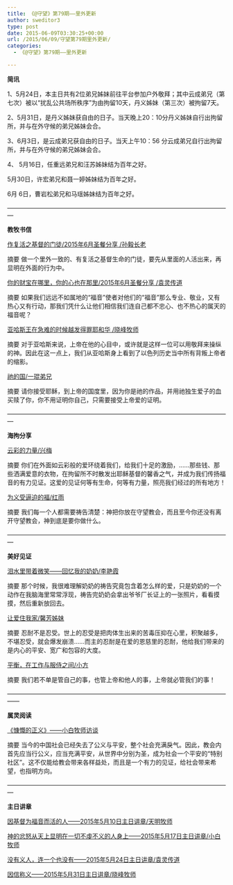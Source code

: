 ```yaml
---
title: 《@守望》第79期——里外更新
author: sweditor3
type: post
date: 2015-06-09T03:30:25+00:00
url: /2015/06/09/守望第79期里外更新/
categories:
  - 《@守望》第79期——里外更新

---
```

**简讯**

1、5月24日，本主日共有2位弟兄姊妹前往平台参加户外敬拜；其中云成弟兄（第七次）被以“扰乱公共场所秩序”为由拘留10天，丹义姊妹（第三次）被拘留7天。
  
2、5月31日，是丹义姊妹获自由的日子。当天晚上20：10分丹义姊妹自行出拘留所，并与在外守候的弟兄姊妹会合。
  
3、6月3日，是云成弟兄获自由的日子。当天上午10：56 分云成弟兄自行出拘留所，并与在外守候的弟兄姊妹会合。
  
4、 5月16日，任重远弟兄和汪苏姊妹结为百年之好。
  
5月30日，许宏弟兄和聂一婷姊妹结为百年之好。
  
6月 6日，曹岩松弟兄和马瑶姊妹结为百年之好。

—————————————————————————————————————

**教牧书信**

[作复活之基督的门徒/2015年6月圣餐分享 /孙毅长老][1]
  
摘要 做一个里外一致的、有复活之基督生命的门徒，要先从里面的人活出来，再显明在外面的行为中。

[你的财宝在哪里，你的心也在那里/2015年6月圣餐分享 /袁灵传道][2]
  
摘要 如果我们远远不如属地的“福音”使者对他们的“福音”那么专业、敬业，又有热心又有行动，那我们凭什么让他们相信我们连自己都不忠心、也不热心的属天的福音呢？

[亚哈斯王在急难的时候越发得罪耶和华 /晓峰牧师][3]
  
摘要 对于亚哈斯来说，上帝在他的心目中，或许就是这样一位可以用敬拜来操纵的神。因此在这一点上，我们从亚哈斯身上看到了以色列历史当中所有背叛上帝者的缩影。

[祂的国/一琨弟兄][4]
  
摘要 请你接受耶稣，到上帝的国度里，因为你是祂的作品，并用祂独生爱子的血买赎了你，你不用证明你自己，只需要接受上帝爱的证明。

—————————————————————————————————————

**海拘分享**

[云彩的力量/兴梅][5]
  
摘要 你们在外面如云彩般的爱环绕着我们，给我们十足的激励，……那些钱、那些洒满爱意的衣物，在拘留所不时散发出耶稣基督的馨香之气，并成为我们传扬福音的有力见证。这爱的见证何等有生命，何等有力量，照亮我们经过的所有地方！

[为义受逼迫的福/红雨][6]
  
摘要 我们每一个人都需要祷告清楚：神把你放在守望教会，而且至今你还没有离开守望教会，神到底是要你做什么。

—————————————————————————————————————

**美好见证**

[泪水里带着微笑——回忆我的奶奶/李艳霞][7]
  
摘要 那个时候，我很难理解奶奶的祷告究竟包含着怎么样的爱，只是奶奶的一个动作在我脑海里常常浮现，祷告完奶奶会拿出爷爷厂长证上的一张照片，看看摸摸，然后重新放回去。

[让爱住我家/馨芳姊妹][8]
  
摘要 忍耐不是忍受。世上的忍受是把肉体生出来的苦毒压抑在心里，积聚越多，不堪忍受，就会爆发崩溃……而主的忍耐是在爱的恩慈里的忍耐，他给我们带来的是内心的平安、宽广和包容的大度。

[平衡，在工作与服侍之间/小方][9]
  
摘要 我们若不单是管自己的事，也管上帝和他人的事，上帝就必管我们的事！

——————————————————————————————————————

**属灵阅读**

[《慷慨的正义》——小白牧师访谈][10]
  
摘要 当今的中国社会已经失去了公义与平安，整个社会充满戾气。因此，教会内首先应当行公义，应当充满平安，从世界中分别为圣，成为社会一个平安的“特别社区”。这不仅能给教会带来各样益处，而且是一个有力的见证，给社会带来希望，也指明方向。

—————————————————————————————————————

**主日讲章**

[因基督为福音而活的人——2015年5月10日主日讲章/天明牧师][11]
  
[神的忿怒从天上显明在一切不虔不义的人身上——2015年5月17日主日讲章/小白牧师][12]
  
[没有义人，连一个也没有——2015年5月24日主日讲章/袁灵传道][13]
  
[因信称义——2015年5月31日主日讲章/晓峰牧师][14]

 [1]: /2015/06/09/作复活之基督的门徒文孙毅/
 [2]: /2015/06/09/你的财宝在哪里你的心也在那里文袁灵/
 [3]: /2015/06/09/亚哈斯王在急难的时候越发得罪耶和华文晓峰牧/
 [4]: /2015/06/09/祂的国文一琨/
 [5]: /2015/06/09/云彩的力量第三次海拘之旅文兴梅/
 [6]: /2015/06/09/为义受逼迫的福文红雨/
 [7]: /2015/06/09/泪水里带着微笑回忆我的奶奶文李艳霞/
 [8]: /2015/06/09/让爱永住我家文馨芳/
 [9]: /2015/06/09/平衡在工作与服侍之间文小方弟兄/
 [10]: /2015/06/09/慷慨的正义小白牧师访谈/
 [11]: /2015/05/09/因基督为福音而活的人2015年5月10日主日讲章天明/
 [12]: /2015/05/15/神的忿怒从天上显明在一切不虔不义的人身上20/
 [13]: /2015/05/22/没有义人连一个也没有2015年5月24日主日讲章袁/
 [14]: /2015/05/29/因信称义2015年5月31日主日讲章晓峰牧师/